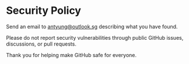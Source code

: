 # Security Policy

Send an email to antyung@outlook.sg describing what you have found.

Please do not report security vulnerabilities through public GitHub issues, discussions, or pull requests.

Thank you for helping make GitHub safe for everyone.
